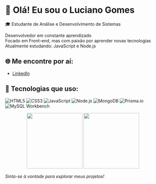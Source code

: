 # 👋 Olá! Eu sou o Luciano Gomes
🎓 Estudante de Análise e Desenvolvimento de Sistemas

 Desenvolvedor em constante aprendizado  
 Focado em Front-end, mas com paixão por aprender novas tecnologias  
 Atualmente estudando: JavaScript e Node.js

## 🌐 Me encontre por aí:
- [LinkedIn](https://www.linkedin.com/in/luciano-gomes-aa3b7b219/)

## 🔧 Tecnologias que uso:
![HTML5](https://img.shields.io/badge/-HTML5-E34F26?logo=html5&logoColor=fff)
![CSS3](https://img.shields.io/badge/-CSS3-1572B6?logo=css3&logoColor=fff)
![JavaScript](https://img.shields.io/badge/-JavaScript-F7DF1E?logo=javascript&logoColor=000)
![Node.js](https://img.shields.io/badge/-Node.js-339933?logo=node.js&logoColor=fff)
![MongoDB](https://img.shields.io/badge/-MongoDB-47A248?logo=mongodb&logoColor=fff)
![Prisma.io](https://img.shields.io/badge/-Prisma-2D3748?logo=prisma&logoColor=fff)
![MySQL Workbench](https://img.shields.io/badge/-MySQL%20Workbench-4479A1?logo=mysql&logoColor=fff)

<div align="center">
  <img height="180em" src="https://github-readme-stats.vercel.app/api?username=Lucianogomeskt&show_icons=true&hide_title=true&count_private=true&hide=prs&theme=radical" />
  <img height="180em" src="https://github-readme-stats.vercel.app/api/top-langs/?username=Lucianogomeskt&layout=compact&theme=radical" />
</div>


_Sinta-se à vontade para explorar meus projetos!_
